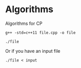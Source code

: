# Algorithms
Algorithms for CP

```
g++ -std=c++11 file.cpp -o file
```

```
./file
```

Or if you have an input file

```
./file < input
```

